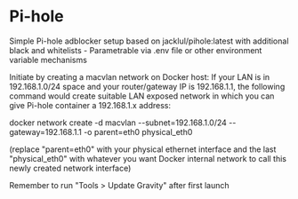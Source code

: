 # Pi-hole

Simple Pi-hole adblocker setup based on jacklul/pihole:latest with additional black and whitelists - Parametrable via .env file or other environment variable mechanisms

Initiate by creating a macvlan network on Docker host: If your LAN is in 192.168.1.0/24 space and your router/gateway IP is 192.168.1.1, the following command would create suitable LAN exposed network in which you can give Pi-hole container a 192.168.1.x address:

docker network create -d macvlan --subnet=192.168.1.0/24 --gateway=192.168.1.1 -o parent=eth0 physical_eth0

(replace "parent=eth0" with your physical ethernet interface and the last "physical_eth0" with whatever you want Docker internal network to call this newly created network interface)

Remember to run "Tools > Update Gravity" after first launch
